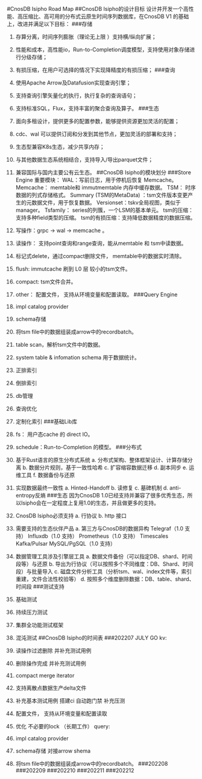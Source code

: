 #CnosDB Isipho Road Map
##CnosDB Isipho的设计目标
设计并开发一个高性能、高压缩比、高可用的分布式云原生时间序列数据库，在CnosDB V1 的基础上，改进并满足以下目标：
###存储
1. 存算分离，时间序列膨胀（理论无上限 ）支持横/纵向扩展； 
2. 性能和成本，高性能io，Run-to-Completion调度模型，支持使用对象存储进行分级存储；
3. 有损压缩，在用户可选择的情况下实现降精度的有损压缩；
###查询
4. 使用Apache Arrow及Datafusion实现查询引擎；
5. 支持查询引擎矢量化的执行，执行复杂的查询语句；
6. 支持标准SQL，Flux，支持丰富的聚合查询及算子。
###生态
7. 面向多租设计，提供更多的配置参数，能够提供资源更加灵活的配置；
8. cdc、wal 可以提供订阅和分发到其他节点，更加灵活的部署和支持；
9. 生态型兼容K8s生态，减少共享内存；
10. 与其他数据生态系统相结合，支持导入/导出parquet文件；
11. 兼容国际与国内主要公有云生态。
##CnosDB Isipho的模块划分
###Store Engine
重要模块： 
WAL：写前日志，用于停机后恢复 Memcache。
Memcache： memtable和 immutmemtable 内存中缓存数据。
TSM： 时序数据的列式存储格式。
Summary (TSM的MetaData) ：tsm文件版本变更产生的元数据文件，用于恢复数据。
Versionset：tskv全局视图，类似于manager。
Tsfamily： series的列簇，一个LSM的基本单元。
tsm的压缩：支持多种field类型的压缩。
tsm的有损压缩：支持降低数据精度的数据压缩。

1. 写操作：grpc -> wal -> memcache 。
2. 读操作： 支持point查询和range查询，能从memtable 和 tsm中读数据。
3. 标记式delete，通过compact删除文件， memtable中的数据实时清除。
4. flush:  immutcache 刷到 L0 层 较小的tsm文件。
5. compact:  tsm文件合并。
6. other： 配置文件， 支持从环境变量和配置读取。
###Query Engine
1. impl catalog provider
2. schema存储
3. 将tsm file中的数据组装成arrow中的recordbatch。 
4. table scan，解析tsm文件中的数据。 
5. system table & infomation schema 用于数据统计。
6. 正排索引
7. 倒排索引
8. db管理 
9. 查询优化
10. 定制化索引 
###基础Lib库
1. fs： 用户态cache 的 direct IO。
2. schedule：Run-to-Completion 的模型。
###分布式
1. 基于Rust语言的原生分布式系统
    a. 分布式架构、整体框架设计、计算存储分离
    b. 数据分片规则，基于一致性哈希
    c. 扩容缩容数据迁移
    d. 副本同步
    e. 运维工具
    f. 数据备份与还原
2. 实现数据最终一致性
    a. Hinted-Handoff
    b. 读修复
    c. 墓碑机制
    d. anti-entropy反熵
###生态
因为CnosDB 1.0已经支持并兼容了很多优秀生态，所以Isipho会在一定程度上复用1.0的生态，并且做更多的支持。
1. CnosDB Isipho必须支持
    a. 行协议
    b. http 接口
2. 需要支持的生态伙伴产品
    a. 第三方与CnosDB的数据异构
Telegraf（1.0 支持）
Influxdb（1.0 支持）
Prometheus（1.0 支持）
Timescales
Kafka/Pulsar
MySQL/PgSQL（1.0 支持）
3. 数据管理工具涉及引擎层工具
    a. 数据文件备份（可以指定DB、shard、时间段等）与还原
    b. 导出为行协议（可以按照多个不同维度：DB、Shard、时间段）与批量导入
    c. 磁盘文件分析工具（分析tsm、wal、index文件等，索引重建，文件合法性校验等）
    d. 按照多个维度删除数据：DB、table、shard、时间段
###测试支持
1. 基础测试
2. 持续压力测试
3. 集群全功能测试框架
4. 混沌测试
##CnosDB Isipho的时间表
###202207 JULY GO 
kv:  
1. 读操作过滤删除  并补充测试用例
2. 删除操作完成  并补充测试用例  
3. compact merge iterator          
4. 支持离散点数据生产delta文件 
5. 补充基本测试用例 搭建ci 自动跑门禁 补充压测
6. 配置文件， 支持从环境变量和配置读取
7. 优化 不必要的lock  （长期工作）
query: 
1. impl catalog provider 
2. schema存储 对接arrow shema 
3. 将tsm file中的数据组装成arrow中的recordbatch。 
###202208
###202209
###202210
###202211
###202212
